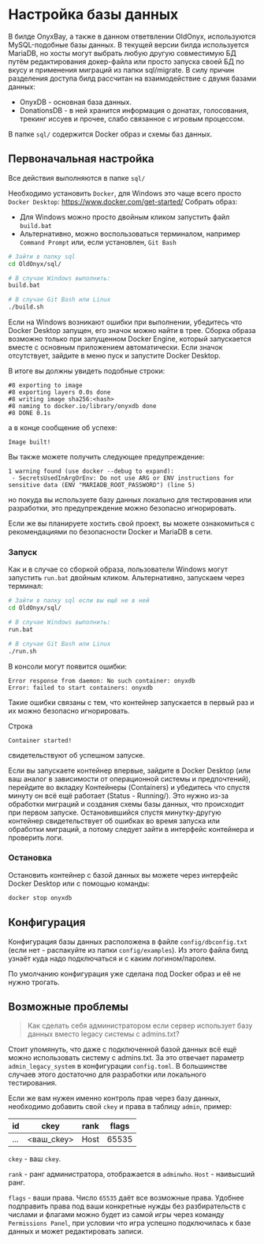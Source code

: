 # Настройка базы данных

В билде OnyxBay, а также в данном ответвлении OldOnyx, используются MySQL-подобные базы данных. В текущей версии билда используется MariaDB, но хосты могут выбрать любую другую совместимую БД путём редактирования докер-файла или просто запуска своей БД по вкусу и применения миграций из папки sql/migrate. В силу причин разделения доступа билд рассчитан на взаимодействие с двумя базами данных:

- OnyxDB - основная база данных.
- DonationsDB - в ней хранится информация о донатах, голосования, трекинг иссуев и прочее, слабо связанное с игровым процессом.

В папке `sql/` содержится Docker образ и схемы баз данных.

## Первоначальная настройка
Все действия выполняются в папке `sql/`

Необходимо установить `Docker`, для Windows это чаще всего просто `Docker Desktop`: https://www.docker.com/get-started/
Собрать образ:
- Для Windows можно просто двойным кликом запустить файл `build.bat`
- Альтернативно, можно воспользоваться терминалом, например `Command Prompt` или, если установлен, `Git Bash`
```sh
# Зайти в папку sql
cd OldOnyx/sql/

# В случае Windows выполнить:
build.bat

# В случае Git Bash или Linux
./build.sh
```

Если на Windows возникают ошибки при выполнении, убедитесь что Docker Desktop запущен, его значок можно найти в трее. Сборка образа возможно только при запущенном Docker Engine, который запускается вместе с основным приложением автоматически. Если значок отсутствует, зайдите в меню пуск и запустите Docker Desktop.

В итоге вы должны увидеть подобные строки:
```
#8 exporting to image
#8 exporting layers 0.0s done
#8 writing image sha256:<hash>
#8 naming to docker.io/library/onyxdb done
#8 DONE 0.1s
```
а в конце сообщение об успехе:
```
Image built!
```

Вы также можете получить следующее предупреждение:
```
1 warning found (use docker --debug to expand):
 - SecretsUsedInArgOrEnv: Do not use ARG or ENV instructions for sensitive data (ENV "MARIADB_ROOT_PASSWORD") (line 5)
```
но покуда вы используете базу данных локально для тестирования или разработки, это предупреждение можно безопасно игнорировать.

Если же вы планируете хостить свой проект, вы можете ознакомиться с рекомендациями по безопасности Docker и MariaDB в сети. 

### Запуск

Как и в случае со сборкой образа, пользователи Windows могут запустить `run.bat` двойным кликом. Альтернативно, запускаем через терминал:
```sh
# Зайти в папку sql если вы ещё не в ней
cd OldOnyx/sql/

# В случае Windows выполнить:
run.bat

# В случае Git Bash или Linux
./run.sh
```

В консоли могут появится ошибки:
```
Error response from daemon: No such container: onyxdb
Error: failed to start containers: onyxdb
```
Такие ошибки связаны с тем, что контейнер запускается в первый раз и их можно безопасно игнорировать.

Строка
```
Container started!
```
свидетельствуют об успешном запуске.

Если вы запускаете контейнер впервые, зайдите в Docker Desktop (или ваш аналог в зависимости от операционной системы и предпочтений), перейдите во вкладку Контейнеры (Containers) и убедитесь что спустя минуту он всё ещё работает (Status - Running/). Это нужно из-за обработки миграций и создания схемы базы данных, что происходит при первом запуске. Остановившийся спустя минутку-другую контейнер свидетельствует об ошибках во время запуска или обработки миграций, а потому следует зайти в интерфейс контейнера и проверить логи. 

### Остановка

Остановить контейнер с базой данных вы можете через интерфейс Docker Desktop или с помощью команды:

```sh
docker stop onyxdb
```

## Конфигурация

Конфигурация базы данных расположена в файле `config/dbconfig.txt` (если нет - распакуйте из папки `config/examples`). Из этого файла билд узнаёт куда надо подключаться и с каким логином/паролем.

По умолчанию конфигурация уже сделана под Docker образ и её не нужно трогать.

## Возможные проблемы

> Как сделать себя администратором если сервер использует базу данных вместо legacy системы с admins.txt?

Стоит упомянуть, что даже с подключенной базой данных всё ещё можно использовать систему с admins.txt. За это отвечает параметр `admin_legacy_system` в конфигурации `config.toml`. В большинстве случаев этого достаточно для разработки или локального тестирования.

Если же вам нужен именно контроль прав через базу данных, необходимо добавить свой `ckey` и права в таблицу `admin`, пример:

| id  | ckey       | rank | flags |
| --- | ---------- | ---- | ----- |
| ... | <ваш_ckey> | Host | 65535 |

`ckey` - ваш `ckey`.

`rank` - ранг администратора, отображается в `adminwho`. `Host` - наивысший ранг.

`flags` - ваши права. Число `65535` даёт все возможные права. Удобнее подправить права под ваши конкретные нужды без разбирательств с числами и флагами можно будет из самой игры через команду `Permissions Panel`, при условии что игра успешно подключилась к базе данных и может редактировать записи.
